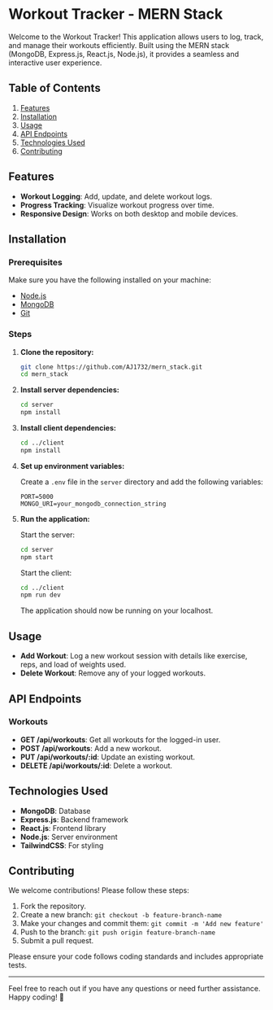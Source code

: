 # Workout Tracker - MERN Stack

Welcome to the Workout Tracker! This application allows users to log, track, and manage their workouts efficiently. Built using the MERN stack (MongoDB, Express.js, React.js, Node.js), it provides a seamless and interactive user experience.

## Table of Contents

1. [Features](#features)
2. [Installation](#installation)
3. [Usage](#usage)
4. [API Endpoints](#api-endpoints)
5. [Technologies Used](#technologies-used)
6. [Contributing](#contributing)

## Features

- **Workout Logging**: Add, update, and delete workout logs.
- **Progress Tracking**: Visualize workout progress over time.
- **Responsive Design**: Works on both desktop and mobile devices.

## Installation

### Prerequisites

Make sure you have the following installed on your machine:

- [Node.js](https://nodejs.org/)
- [MongoDB](https://www.mongodb.com/)
- [Git](https://git-scm.com/)

### Steps

1. **Clone the repository:**
    ```bash
    git clone https://github.com/AJ1732/mern_stack.git
    cd mern_stack
    ```

2. **Install server dependencies:**
    ```bash
    cd server
    npm install
    ```

3. **Install client dependencies:**
    ```bash
    cd ../client
    npm install
    ```

4. **Set up environment variables:**

    Create a `.env` file in the `server` directory and add the following variables:

    ```plaintext
    PORT=5000
    MONGO_URI=your_mongodb_connection_string
    ```

5. **Run the application:**

    Start the server:
    ```bash
    cd server
    npm start
    ```

    Start the client:
    ```bash
    cd ../client
    npm run dev
    ```

    The application should now be running on your localhost.

## Usage

- **Add Workout**: Log a new workout session with details like exercise, reps, and load of weights used.
- **Delete Workout**: Remove any of your logged workouts.

## API Endpoints

### Workouts

- **GET /api/workouts**: Get all workouts for the logged-in user.
- **POST /api/workouts**: Add a new workout.
- **PUT /api/workouts/:id**: Update an existing workout.
- **DELETE /api/workouts/:id**: Delete a workout.

## Technologies Used

- **MongoDB**: Database
- **Express.js**: Backend framework
- **React.js**: Frontend library
- **Node.js**: Server environment
- **TailwindCSS**: For styling

## Contributing

We welcome contributions! Please follow these steps:

1. Fork the repository.
2. Create a new branch: `git checkout -b feature-branch-name`
3. Make your changes and commit them: `git commit -m 'Add new feature'`
4. Push to the branch: `git push origin feature-branch-name`
5. Submit a pull request.

Please ensure your code follows coding standards and includes appropriate tests.

---

Feel free to reach out if you have any questions or need further assistance. Happy coding! 🚀
